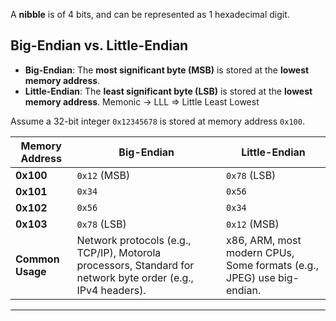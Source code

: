 A **nibble** is of 4 bits, and can be represented as 1 hexadecimal digit.


## Big-Endian vs. Little-Endian

- **Big-Endian**: The **most significant byte (MSB)** is stored at the **lowest memory address**.
- **Little-Endian**: The **least significant byte (LSB)** is stored at the **lowest memory address**. Memonic -> LLL => Little Least Lowest

Assume a 32-bit integer `0x12345678` is stored at memory address `0x100`.

| Memory Address | Big-Endian | Little-Endian |
|----------------|------------|---------------|
| **0x100**      | `0x12` (MSB) | `0x78` (LSB)  |
| **0x101**      | `0x34`      | `0x56`        |
| **0x102**      | `0x56`      | `0x34`        |
| **0x103**      | `0x78` (LSB) | `0x12` (MSB)  |
| **Common Usage** | Network protocols (e.g., TCP/IP), Motorola processors, Standard for network byte order (e.g., IPv4 headers). | x86, ARM, most modern CPUs, Some formats (e.g., JPEG) use big-endian. | 
---
